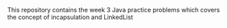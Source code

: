 This repository contains the week 3 Java practice problems which covers the concept of incapsulation and LinkedList
